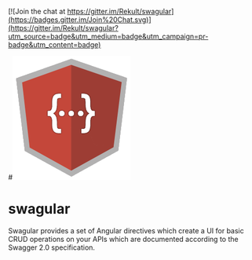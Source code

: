 [![Join the chat at https://gitter.im/Rekult/swagular](https://badges.gitter.im/Join%20Chat.svg)](https://gitter.im/Rekult/swagular?utm_source=badge&utm_medium=badge&utm_campaign=pr-badge&utm_content=badge)

#![Alt text](swagular.png)
# swagular

Swagular provides a set of Angular directives which create a UI for basic CRUD operations on your APIs which are documented according to the Swagger 2.0 specification.
